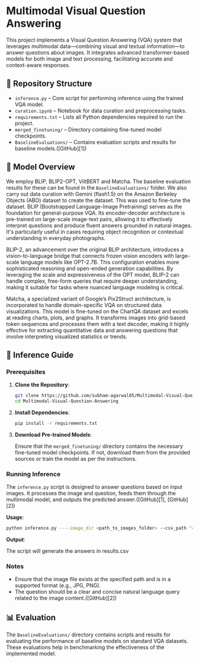 # Multimodal Visual Question Answering

This project implements a Visual Question Answering (VQA) system that leverages multimodal data—combining visual and textual information—to answer questions about images. It integrates advanced transformer-based models for both image and text processing, facilitating accurate and context-aware responses.

## 📁 Repository Structure

* `inference.py` – Core script for performing inference using the trained VQA model.
* `curation.ipynb` – Notebook for data curation and preprocessing tasks.
* `requirements.txt` – Lists all Python dependencies required to run the project.
* `merged_finetuning/` – Directory containing fine-tuned model checkpoints.
* `BaselineEvaluations/` – Contains evaluation scripts and results for baseline models.([GitHub][1])

## 🧠 Model Overview

We employ BLIP, BLIP2-OPT, ViltBERT and Matcha. The baseline evaluation results for these can be found in the `BaselineEvaluations/` folder. We also carry out data curation with Gemini (flash1.5) on the Amazon Berkeley Objects (ABO) dataset to create the dataset. This was used to fine-tune the dataset.
BLIP (Bootstrapped Language-Image Pretraining) serves as the foundation for general-purpose VQA. Its encoder-decoder architecture is pre-trained on large-scale image-text pairs, allowing it to effectively interpret questions and produce fluent answers grounded in natural images. It's particularly useful in cases requiring object recognition or contextual understanding in everyday photographs.

BLIP-2, an advancement over the original BLIP architecture, introduces a vision-to-language bridge that connects frozen vision encoders with large-scale language models like OPT-2.7B. This configuration enables more sophisticated reasoning and open-ended generation capabilities. By leveraging the scale and expressiveness of the OPT model, BLIP-2 can handle complex, free-form queries that require deeper understanding, making it suitable for tasks where nuanced language modeling is critical.

Matcha, a specialized variant of Google’s Pix2Struct architecture, is incorporated to handle domain-specific VQA on structured data visualizations. This model is fine-tuned on the ChartQA dataset and excels at reading charts, plots, and graphs. It transforms images into grid-based token sequences and processes them with a text decoder, making it highly effective for extracting quantitative data and answering questions that involve interpreting visualized statistics or trends.

## 🚀 Inference Guide

### Prerequisites

1. **Clone the Repository**:

   ```bash
   git clone https://github.com/subham-agarwal05/Multimodal-Visual-Question-Answering.git
   cd Multimodal-Visual-Question-Answering
   ```

2. **Install Dependencies**:

   ```bash
   pip install -r requirements.txt
   ```

3. **Download Pre-trained Models**:

   Ensure that the `merged_finetuning/` directory contains the necessary fine-tuned model checkpoints. If not, download them from the provided sources or train the model as per the instructions.

### Running Inference

The `inference.py` script is designed to answer questions based on input images. It processes the image and question, feeds them through the multimodal model, and outputs the predicted answer.([GitHub][1], [GitHub][2])

**Usage**:

```bash
python inference.py ----image_dir <path_to_images_folder> --csv_path "<csv file containing "question", "answer", "image_name">"
```

**Output**:

The script will generate the answers in results.csv

### Notes

* Ensure that the image file exists at the specified path and is in a supported format (e.g., JPG, PNG).
* The question should be a clear and concise natural language query related to the image content.([GitHub][2])

## 📊 Evaluation

The `BaselineEvaluations/` directory contains scripts and results for evaluating the performance of baseline models on standard VQA datasets. These evaluations help in benchmarking the effectiveness of the implemented model.
